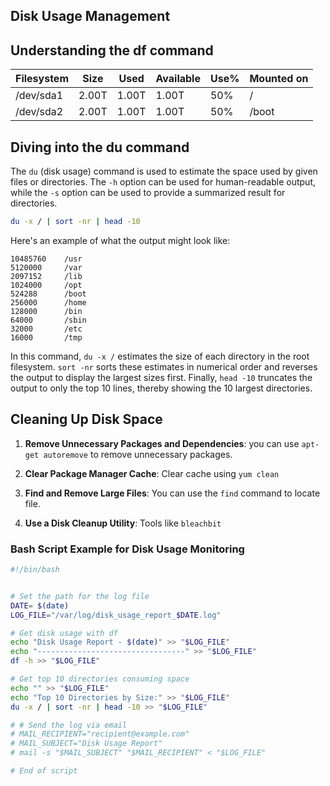 ## Disk Usage Management



## Understanding the df command

| Filesystem | Size | Used | Available | Use% | Mounted on |
| --- | --- | --- | --- | --- | --- |
| /dev/sda1 | 2.00T | 1.00T | 1.00T | 50% | / |
| /dev/sda2 | 2.00T | 1.00T | 1.00T | 50% | /boot |


## Diving into the du command

The `du` (disk usage) command is used to estimate the space used by given files or directories. The `-h` option can be used for human-readable output, while the `-s` option can be used to provide a summarized result for directories.

```bash
du -x / | sort -nr | head -10
```

Here's an example of what the output might look like:

```
10485760    /usr
5120000     /var
2097152     /lib
1024000     /opt
524288      /boot
256000      /home
128000      /bin
64000       /sbin
32000       /etc
16000       /tmp
```

In this command, `du -x /` estimates the size of each directory in the root filesystem. `sort -nr` sorts these estimates in numerical order and reverses the output to display the largest sizes first. Finally, `head -10` truncates the output to only the top 10 lines, thereby showing the 10 largest directories.

## Cleaning Up Disk Space
1. **Remove Unnecessary Packages and Dependencies**:  you can use `apt-get autoremove` to remove unnecessary packages.

2. **Clear Package Manager Cache**: Clear cache using `yum clean`

3. **Find and Remove Large Files**: You can use the `find` command to locate file.

4. **Use a Disk Cleanup Utility**: Tools like `bleachbit` 



### Bash Script Example for Disk Usage Monitoring

```bash
#!/bin/bash


# Set the path for the log file
DATE= $(date)
LOG_FILE="/var/log/disk_usage_report_$DATE.log"

# Get disk usage with df
echo "Disk Usage Report - $(date)" >> "$LOG_FILE"
echo "---------------------------------" >> "$LOG_FILE"
df -h >> "$LOG_FILE"

# Get top 10 directories consuming space
echo "" >> "$LOG_FILE"
echo "Top 10 Directories by Size:" >> "$LOG_FILE"
du -x / | sort -nr | head -10 >> "$LOG_FILE"

# # Send the log via email
# MAIL_RECIPIENT="recipient@example.com"
# MAIL_SUBJECT="Disk Usage Report"
# mail -s "$MAIL_SUBJECT" "$MAIL_RECIPIENT" < "$LOG_FILE"

# End of script
```